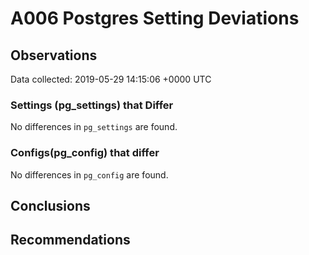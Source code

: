 # A006 Postgres Setting Deviations #

## Observations ##
Data collected: 2019-05-29 14:15:06 +0000 UTC  

### Settings (pg_settings) that Differ ###

No differences in `pg_settings` are found.

### Configs(pg_config) that differ ###

No differences in `pg_config` are found.



## Conclusions ##


## Recommendations ##

